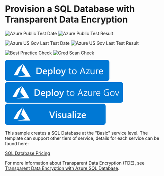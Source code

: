 # Provision a SQL Database with Transparent Data Encryption

![Azure Public Test Date](https://azurequickstartsservice.blob.core.windows.net/badges/201-sql-database-transparent-encryption-create/PublicLastTestDate.svg)
![Azure Public Test Result](https://azurequickstartsservice.blob.core.windows.net/badges/201-sql-database-transparent-encryption-create/PublicDeployment.svg)

![Azure US Gov Last Test Date](https://azurequickstartsservice.blob.core.windows.net/badges/201-sql-database-transparent-encryption-create/FairfaxLastTestDate.svg)
![Azure US Gov Last Test Result](https://azurequickstartsservice.blob.core.windows.net/badges/201-sql-database-transparent-encryption-create/FairfaxDeployment.svg)

![Best Practice Check](https://azurequickstartsservice.blob.core.windows.net/badges/201-sql-database-transparent-encryption-create/BestPracticeResult.svg)
![Cred Scan Check](https://azurequickstartsservice.blob.core.windows.net/badges/201-sql-database-transparent-encryption-create/CredScanResult.svg)

[![Deploy To Azure](https://raw.githubusercontent.com/Azure/azure-quickstart-templates/master/1-CONTRIBUTION-GUIDE/images/deploytoazure.svg?sanitize=true)](https://portal.azure.com/#create/Microsoft.Template/uri/https%3A%2F%2Fraw.githubusercontent.com%2FAzure%2Fazure-quickstart-templates%2Fmaster%2F201-sql-database-transparent-encryption-create%2Fazuredeploy.json)
[![Deploy To Azure US Gov](https://raw.githubusercontent.com/Azure/azure-quickstart-templates/master/1-CONTRIBUTION-GUIDE/images/deploytoazuregov.svg?sanitize=true)](https://portal.azure.us/#create/Microsoft.Template/uri/https%3A%2F%2Fraw.githubusercontent.com%2FAzure%2Fazure-quickstart-templates%2Fmaster%2F201-sql-database-transparent-encryption-create%2Fazuredeploy.json)
[![Visualize](https://raw.githubusercontent.com/Azure/azure-quickstart-templates/master/1-CONTRIBUTION-GUIDE/images/visualizebutton.svg?sanitize=true)](http://armviz.io/#/?load=https%3A%2F%2Fraw.githubusercontent.com%2FAzure%2Fazure-quickstart-templates%2Fmaster%2F201-sql-database-transparent-encryption-create%2Fazuredeploy.json)

This sample creates a SQL Database at the "Basic" service level.  The template can support other tiers of service, details for each service can be found here:

[SQL Database Pricing](https://azure.microsoft.com/pricing/details/sql-database/)

For more information about Transparent Data Encryption (TDE), see [Transparent Data Encryption with Azure SQL Database](https://msdn.microsoft.com/library/dn948096.aspx).
